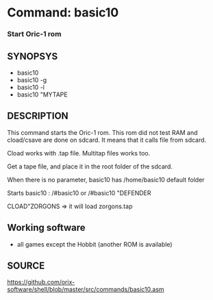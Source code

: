 # Command: basic10

### Start Oric-1 rom

## SYNOPSYS

+ basic10
+ basic10 -g
+ basic10 -l
+ basic10 "MYTAPE

## DESCRIPTION

This command starts the Oric-1 rom. This rom did not test RAM and cload/csave are done on sdcard. It means that it calls file from sdcard.

Cload works with .tap file. Multitap files works too.

Get a tape file, and place it in the root folder of the sdcard.

When there is no parameter, basic10 has /home/basic10 default folder

Starts basic10 :
/#basic10
or
/#basic10 "DEFENDER

CLOAD"ZORGONS => it will load zorgons.tap

## Working software

+ all games except the Hobbit (another ROM is available)

## SOURCE

https://github.com/orix-software/shell/blob/master/src/commands/basic10.asm
